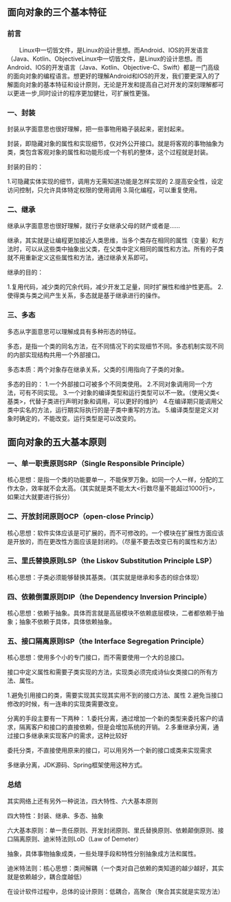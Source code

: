 ## 面向对象的三个基本特征


### 前言

&emsp;&emsp;Linux中一切皆文件，是Linux的设计思想。而Android、IOS的开发语言（Java、Kotlin、ObjectiveLinux中一切皆文件，是Linux的设计思想。而Android、IOS的开发语言（Java、Kotlin、Objective-C、Swift）都是一门高级的面向对象的编程语言。想更好的理解Android和IOS的开发，我们要更深入的了解面向对象的基本特征和设计原则，无论是开发和提高自己对开发的深刻理解都可以更进一步,同时设计的程序更加健壮，可扩展性更强。


### 一、封装

封装从字面意思也很好理解，把一些事物用箱子装起来，密封起来。


封装，即隐藏对象的属性和实现细节，仅对外公开接口。就是将客观的事物抽象为类，类包含客观对象的属性和功能形成一个有机的整体，这个过程就是封装。

封装的目的：
	
1.可隐藏实体实现的细节，调用方无需知道功能是怎样实现的
2.提高安全性，设定访问控制，只允许具体特定权限的使用调用
3.简化编程，可以重复使用。



### 二、继承

继承从字面意思也很好理解，就行子女继承父母的财产或者是……

继承，其实就是让编程更加接近人类思维，当多个类存在相同的属性（变量）和方法时，可以从这些类中抽象出父类，在父类中定义相同的属性和方法。所有的子类就不用重新定义这些属性和方法，通过继承关系即可。

继承的目的：

1.复用代码，减少类的冗余代码，减少开发工足量，同时扩展性和维护性更高。
2.使得类与类之间产生关系，多态就是基于继承进行的操作。


### 三、多态

多态从字面意思可以理解成具有多种形态的特征。


多态，是指一个类的同名方法，在不同情况下的实现细节不同。多态机制实现不同的内部实现结构共用一个外部接口。

多态本质：两个对象存在继承关系，父类的引用指向了子类的对象。


多态的目的：
1.一个外部接口可被多个不同类使用。
2.不同对象调用同一个方法，可有不同实现。
3.一个对象的编译类型和运行类型可以不一致。（使用父类<基类>，代替子类进行声明对象和调用，可以更好的维护）
4.在编译期只能调用父类中实名的方法，运行期实际执行的是子类中重写的方法。
5.编译类型是定义对象时确定的，不能改变。运行类型是可以改变的。


## 面向对象的五大基本原则

### 一、单一职责原则SRP（Single  Responsible Principle）

核心思想：是指一个类的功能要单一，不能保罗万象。如同一个人一样，分配的工作太杂，效率就不会太高。（其实就是类不能太大<行数尽量不能超过1000行>，如果过大就要进行拆分）


### 二、开放封闭原则OCP（open-close Princip）

核心思想：软件实体应该是可扩展的，而不可修改的。一个模块在扩展性方面应该是开放的，而在更改性方面应该是封闭的。（尽量不要去改变已有的属性和方法）


### 三、里氏替换原则LSP（the Liskov Substitution Principle LSP）

核心思想：子类必须能够替换其基类。（其实就是继承和多态的综合体现）



### 四、依赖倒置原则DIP（the Dependency Inversion Principle）

核心思想：依赖于抽象。具体而言就是高层模块不依赖底层模块，二者都依赖于抽象；抽象不依赖于具体，具体依赖抽象。

### 五、接口隔离原则ISP（the Interface Segregation Principle）

核心思想：使用多个小的专门接口，而不需要使用一个大的总接口。

接口中定义属性和需要子类实现的方法，实现类必须完成诗仙女类接口的所有方法、属性。

1.避免引用接口的类，需要实现其实现其实用不到的接口方法、属性
2.避免当接口修改的时候，有一连串的实现类需要改变。


分离的手段主要有一下两种：
	1.委托分离，通过增加一个新的类型来委托客户的请求，隔离客户和接口的直接依赖，但是会增加系统的开销。
	2.多重继承分离，通过接口多继承来实现客户的需求，这种比较好

委托分类，不直接使用原来的接口，可以用另外一个新的接口或类来实现需求

多继承分离，JDK源码、Spring框架使用这种方式。



### 总结

其实网络上还有另外一种说法，四大特性、六大基本原则

四大特性：封装、继承、多态、抽象

六大基本原则：单一责任原则、开发封闭原则、里氏替换原则、依赖颠倒原则、接口隔离原则、迪米特法则LoD（Law of Demeter）

抽象，具体事物抽象成类，一些处理手段和特性分别抽象成方法和属性。

迪米特法则：核心思想：类间解耦（一个类对自己依赖的类知道的越少越好，其实就是依赖越少，耦合度越低）

在设计软件过程中，总体的设计原则：低耦合，高聚合（聚合其实就是实现方法）

















